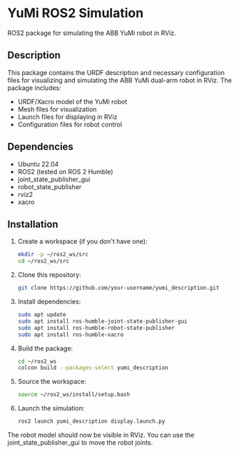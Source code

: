 # YuMi ROS2 Simulation

ROS2 package for simulating the ABB YuMi robot in RViz.

## Description
This package contains the URDF description and necessary configuration files for visualizing and simulating the ABB YuMi dual-arm robot in RViz. The package includes:
- URDF/Xacro model of the YuMi robot
- Mesh files for visualization
- Launch files for displaying in RViz
- Configuration files for robot control

## Dependencies
- Ubuntu 22.04
- ROS2 (tested on ROS 2 Humble)
- joint_state_publisher_gui
- robot_state_publisher
- rviz2
- xacro

## Installation

1. Create a workspace (if you don't have one):
   ```bash
   mkdir -p ~/ros2_ws/src
   cd ~/ros2_ws/src
   ```

2. Clone this repository:
   ```bash
   git clone https://github.com/your-username/yumi_description.git
   ```

3. Install dependencies:
   ```bash
   sudo apt update
   sudo apt install ros-humble-joint-state-publisher-gui
   sudo apt install ros-humble-robot-state-publisher
   sudo apt install ros-humble-xacro
   ```

4. Build the package:
   ```bash
   cd ~/ros2_ws
   colcon build --packages-select yumi_description
   ```

5. Source the workspace:
   ```bash
   source ~/ros2_ws/install/setup.bash
   ```

6. Launch the simulation:
   ```bash
   ros2 launch yumi_description display.launch.py
   ```

The robot model should now be visible in RViz. You can use the joint_state_publisher_gui to move the robot joints.
